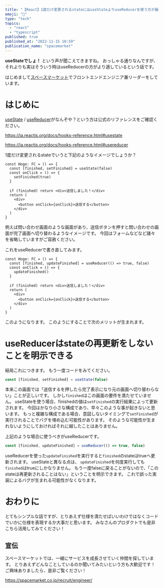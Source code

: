 ```yaml
---
title: "【React】1度だけ変更されるstateにはuseStateよりuseReducerを使う方が最適"
emoji: "🙌"
type: "tech"
topics:
  - "react"
  - "typescript"
published: true
published_at: "2022-11-15 10:59"
publication_name: "spacemarket"
---
```


**useStateでしょ！** という声が聞こえてきますね。
おっしゃる通りなんですが、それよりも実はそういう時はuseReducerの方がより適しているという話です。

はじめまして[スペースマーケット](https://www.spacemarket.com/)でフロントエンドエンジニア兼リーダーをしています。


# はじめに

[useState](https://ja.reactjs.org/docs/hooks-reference.html#usestate) / [useReducer](https://ja.reactjs.org/docs/hooks-reference.html#usereducer)がなんぞや？という方は公式のリファレンスをご確認ください。

https://ja.reactjs.org/docs/hooks-reference.html#usestate

https://ja.reactjs.org/docs/hooks-reference.html#usereducer


1度だけ変更されるstateでいうと下記のようなイメージでしょうか？
```tsx
const Hoge: FC = () => {
  const [finished, setFinished] = useState(false)
  const onClick = () => {
    setFinished(true)
  }

  if (finished) return <div>送信しました！</div>
  return (
    <div>
      <button onClick={onClick}>送信する</button>
    </div>
  )
}
```
例えば問い合わせ画面のような画面があり、送信ボタンを押すと問い合わせの画面が完了画面へ切り替わるようなイメージです。
今回はフォームなどなど諸々を省略していますがご容赦ください。

これをuseReducerで書き直してみます。
```tsx
const Hoge: FC = () => {
  const [finished, updateFinished] = useReducer(() => true, false)
  const onClick = () => {
    updateFinished()
  }

  if (finished) return <div>送信しました！</div>
  return (
    <div>
      <button onClick={onClick}>送信する</button>
    </div>
  )
}
```
このようになります。
このようにすることで次のメリットが生まれます。

# useReducerはstateの再更新をしないことを明示できる
結局これにつきます。
もう一度コードをみてください。

```ts
const [finished, setFinished] = useState(false)
```

本来この画面では「送信するを押したら完了表示になり元の画面へ切り替わらない」ことが正しいです。
しかし`finished`はこの画面の要件を満たせていません。
useStateを使う場合、finishedの値は`setFinished`の実行結果によって更新されます。
今回はかなり小さな構成であり、早々このような事が起きないと思います。
もっと複雑な構成である場合、意図しないタイミングで`setFinished`が実行されることでバグを埋め込む可能性があります。
そのような可能性が生まれないようにしておければそれに越したことはありません。

上記のような場合に使うべきがuseReducerです。
```ts
const [finished, updateFinished] = useReducer(() => true, false)
```
useReducerを使った`updateFinished`を実行すると`finished`のstateはtrueへ更新されます。
useStateと異なる点は、 `updateFinished`を何度実行しても`finished`はtrueにしかなりません。
もう一度falseに戻ることがないので、「このstateは再更新されることはない」ということを明示できます。
これで誤った実装によるバグが生まれる可能性がなくなります。

# おわりに
とてもシンプルな話ですが、とりあえず仕様を満たせばいいわけではなくコードでいかに仕様を表現するか大事だと思います。
みなさんのプロダクトでも是非こちら活用してみてください！

## 宣伝
スペースマーケットでは、一緒にサービスを成長させていく仲間を探しています。
とりあえずどんなことしているのか聞いてみたいという方も大歓迎です！
ご興味ありましたら、是非ご覧ください！

https://spacemarket.co.jp/recruit/engineer/
